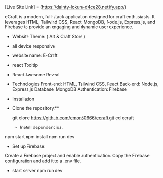 [Live Site Link] = (https://dainty-lokum-d4ce28.netlify.app/)

eCraft is a modern, full-stack application designed for craft enthusiasts. It leverages HTML, Tailwind CSS, React, MongoDB, Node.js, Express.js, and Firebase to provide an engaging and dynamic user experience.

- Website Theme: ( Art & Craft Store )
- all device responsive
- website name: E-Craft
- react Tooltip 
- React Awesome Reveal

- Technologies
Front-end: HTML, Tailwind CSS, React
Back-end: Node.js, Express.js
Database: MongoDB
Authentication: Firebase

-  Installation
- Clone the repository:**
   
   git clone https://github.com/emon50666/ecraft.git
   cd ecraft

  - Install dependencies:

npm start
npm install
npm run dev

 - Set up Firebase:

Create a Firebase project and enable authentication.
Copy the Firebase configuration and add it to a .env file.

- start server
npm run dev
